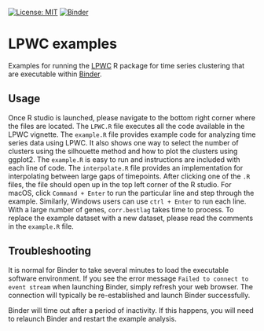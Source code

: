 [![License: MIT](https://img.shields.io/badge/License-MIT-yellow.svg)](https://opensource.org/licenses/MIT)
[![Binder](https://mybinder.org/badge_logo.svg)](https://mybinder.org/v2/gh/gitter-lab/LPWC-examples/master?urlpath=rstudio)

# LPWC examples
Examples for running the [LPWC](https://github.com/gitter-lab/LPWC/) R package for time series clustering that are executable within [Binder](https://mybinder.org/).

## Usage
Once R studio is launched, please navigate to the bottom right corner where the files are located.
The `LPWC.R` file executes all the code available in the LPWC vignette.
The `example.R` file provides example code for analyzing time series data using LPWC.
It also shows one way to select the number of clusters using the silhouette method and how to plot the clusters using ggplot2.
The `example.R` is easy to run and instructions are included with each line of code.
The `interpolate.R` file provides an implementation for interpolating between large gaps of timepoints. 
After clicking one of the `.R` files, the file should open up in the top left corner of the R studio.
For macOS, click `Command + Enter` to run the particular line and step through the example.
Similarly, Windows users can use `ctrl + Enter` to run each line.
With a large number of genes, `corr.bestlag` takes time to process.
To replace the example dataset with a new dataset, please read the comments in the `example.R` file.

## Troubleshooting
It is normal for Binder to take several minutes to load the executable software environment.
If you see the error message `Failed to connect to event stream` when launching Binder, simply refresh your web browser.
The connection will typically be re-established and launch Binder successfully.

Binder will time out after a period of inactivity.
If this happens, you will need to relaunch Binder and restart the example analysis.
